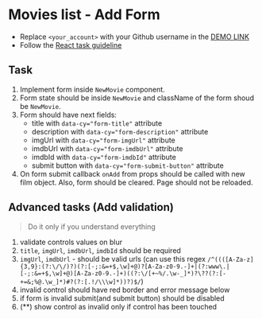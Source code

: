 # Movies list - Add Form
- Replace `<your_account>` with your Github username in the
  [DEMO LINK](https://KrisMur.github.io/react_movies-list-add-form/)
- Follow the [React task guideline](https://github.com/mate-academy/react_task-guideline#react-tasks-guideline)

## Task
1. Implement form inside `NewMovie` component.
2. Form state should be inside `NewMovie` and className of the form shoud be `NewMovie`.
3. Form should have next fields:
    - title with `data-cy="form-title"` attribute
    - description with `data-cy="form-description"` attribute
    - imgUrl with `data-cy="form-imgUrl"` attribute
    - imdbUrl with `data-cy="form-imdbUrl"` attribute
    - imdbId with  `data-cy="form-imdbId"` attribute
    - submit button with `data-cy="form-submit-button"` attribute
4. On form submit callback `onAdd` from props should be called with new film object.
Also, form should be cleared. Page should not be reloaded.

## Advanced tasks (Add validation)
> Do it only if you understand everything

1. validate controls values on blur
1. `title`, `imgUrl`, `imdbUrl`, `imdbId` should be required
1. `imgUrl`, `imdbUrl` - should be valid urls (can use this regex `/^((([A-Za-z]{3,9}:(?:\/\/)?)(?:[-;:&=+$,\w]+@)?[A-Za-z0-9.-]+|(?:www\.|[-;:&=+$,\w]+@)[A-Za-z0-9.-]+)((?:\/[+~%/.\w-_]*)?\??(?:[-+=&;%@.\w_]*)#?(?:[.!/\\\w]*))?)$/`)
1. invalid control should have red border and error message below
1. if form is invalid submit(and submit button) should be disabled
1. (\*\*) show control as invalid only if control has been touched
